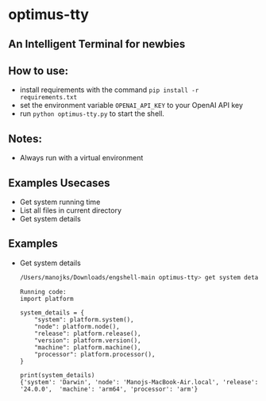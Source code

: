 # optimus-tty

## An Intelligent Terminal for newbies

## How to use:
- install requirements with the command `pip install -r requirements.txt`
- set the environment variable `OPENAI_API_KEY` to your OpenAI API key
- run `python optimus-tty.py` to start the shell.

## Notes:
- Always run with a virtual environment

## Examples Usecases

- Get system running time
- List all files in current directory
- Get system details

## Examples
- Get system details

    ```bash
    /Users/manojks/Downloads/engshell-main optimus-tty> get system details
    ```

    ```
    Running code:
    import platform

    system_details = {
        "system": platform.system(),
        "node": platform.node(),
        "release": platform.release(),
        "version": platform.version(),
        "machine": platform.machine(),
        "processor": platform.processor(),
    }

    print(system_details)
    {'system': 'Darwin', 'node': 'Manojs-MacBook-Air.local', 'release': '24.0.0',  'machine': 'arm64', 'processor': 'arm'}
    ```
